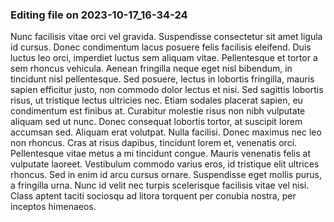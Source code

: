 

### Editing file on 2023-10-17_16-34-24

Nunc facilisis vitae orci vel gravida. Suspendisse consectetur sit amet ligula id cursus. Donec condimentum lacus posuere felis facilisis eleifend. Duis luctus leo orci, imperdiet luctus sem aliquam vitae. Pellentesque et tortor a sem rhoncus vehicula. Aenean fringilla neque eget nisl bibendum, in tincidunt nisl pellentesque. Sed posuere, lectus in lobortis fringilla, mauris sapien efficitur justo, non commodo dolor lectus et nisi.
Sed sagittis lobortis risus, ut tristique lectus ultricies nec. Etiam sodales placerat sapien, eu condimentum est finibus at. Curabitur molestie risus non nibh vulputate aliquam sed ut nunc. Donec consequat lobortis tortor, at suscipit lorem accumsan sed. Aliquam erat volutpat. Nulla facilisi. Donec maximus nec leo non rhoncus. Cras at risus dapibus, tincidunt lorem et, venenatis orci. Pellentesque vitae metus a mi tincidunt congue. Mauris venenatis felis at vulputate laoreet. Vestibulum commodo varius eros, id tristique elit ultrices rhoncus. Sed in enim id arcu cursus ornare. Suspendisse eget mollis purus, a fringilla urna. Nunc id velit nec turpis scelerisque facilisis vitae vel nisi. Class aptent taciti sociosqu ad litora torquent per conubia nostra, per inceptos himenaeos.


